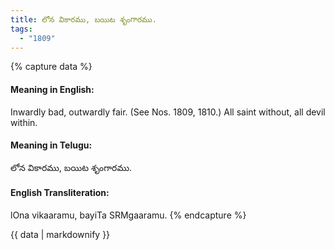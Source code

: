 ```yaml
---
title: లోన వికారము, బయిట శృంగారము.
tags:
  - "1809"
---
```


{% capture data %}
#### Meaning in English:
Inwardly bad, outwardly fair.
(See Nos. 1809, 1810.)
All saint without, all devil within.

#### Meaning in Telugu:
లోన వికారము, బయిట శృంగారము.

#### English Transliteration:
lOna vikaaramu, bayiTa SRMgaaramu.
{% endcapture %}

<div class="notice">{{ data | markdownify }}</div>

